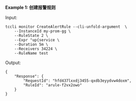 **Example 1: 创建报警规则**



Input: 

```
tccli monitor CreateAlertRule --cli-unfold-argument  \
    --InstanceId my-prom-gg \
    --RuleState 2 \
    --Expr "up{service \
    --Duration 5m \
    --Receivers 34224 \
    --RuleName test
```

Output: 
```
{
    "Response": {
        "RequestId": "hfd437lxxdj3455-qxdb3eyydvw4doxm",
        "RuleId": "arule-f2vx2owo"
    }
}
```

